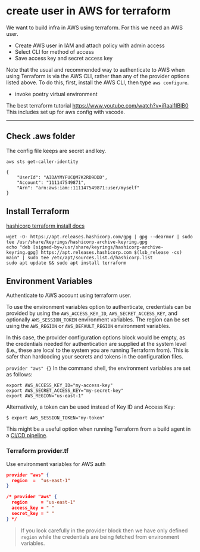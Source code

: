 # create user in AWS for terraform

We want to build infra in AWS using terraform. For this we need an AWS user.

- Create AWS user in IAM and attach policy with admin access
- Select CLI for method of access  
- Save access key and  secret access key

Note that the usual and recommended way to authenticate to AWS when using Terraform is via the AWS CLI, rather than any of the provider options listed above. To do this, first, install the AWS CLI, then type `aws configure`.

- invoke poetry virtual environment  

The best terraform tutorial https://www.youtube.com/watch?v=iRaai1IBlB0 This includes set up for aws config with vscode.

--------

## Check .aws folder

The config file keeps are secret and key.

```shell
aws sts get-caller-identity

{
    "UserId": "AIDAYMYFUCQM7K2RD9DDD",
    "Account": "111147549871",
    "Arn": "arn:aws:iam::111147549871:user/myself"
}
```


## Install Terraform

[hashicorp terraform install docs](https://developer.hashicorp.com/terraform/downloads)

```shell
wget -O- https://apt.releases.hashicorp.com/gpg | gpg --dearmor | sudo tee /usr/share/keyrings/hashicorp-archive-keyring.gpg
echo "deb [signed-by=/usr/share/keyrings/hashicorp-archive-keyring.gpg] https://apt.releases.hashicorp.com $(lsb_release -cs) main" | sudo tee /etc/apt/sources.list.d/hashicorp.list
sudo apt update && sudo apt install terraform
```

## Environment Variables

Authenticate to AWS account using terraform user.

To use the environment variables option to authenticate, credentials can be provided by using the `AWS_ACCESS_KEY_ID`, `AWS_SECRET_ACCESS_KEY`, and optionally `AWS_SESSION_TOKEN` environment variables. The region can be set using the `AWS_REGION` or `AWS_DEFAULT_REGION` environment variables.

In this case, the provider configuration options block would be empty, as the credentials needed for authentication are supplied at the system level (i.e., these are local to the system you are running Terraform from). This is safer than hardcoding your secrets and tokens in the configuration files.

`provider "aws" {}`
In the command shell, the environment variables are set as follows:

```shell
export AWS_ACCESS_KEY_ID="my-access-key"
export AWS_SECRET_ACCESS_KEY="my-secret-key"
export AWS_REGION="us-east-1"
```

Alternatively, a token can be used instead of Key ID and Access Key:

`$ export AWS_SESSION_TOKEN="my-token"`

This might be a useful option when running Terraform from a build agent in a [CI/CD pipeline](https://spacelift.io/blog/ci-cd-pipeline).

### Terraform provider.tf

Use environment variables for AWS auth

```json
provider "aws" {
  region  =  "us-east-1"
}

/* provider "aws" {
  region     = "us-east-1"
  access_key = " "
  secret_key = " "
} */
```

> If you look carefully in the provider block then we have only defined `region` while the credentials are being fetched from environment variables.
